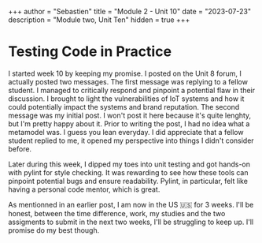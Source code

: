 +++
author = "Sebastien"
title = "Module 2 - Unit 10"
date = "2023-07-23"
description = "Module two, Unit Ten"
hidden = true
+++

# Testing Code in Practice

I started week 10 by keeping my promise. I posted on the Unit 8 forum, I actually posted two messages.
The first message was replying to a fellow student. I managed to critically respond and pinpoint a potential flaw in their discussion.
I brought to light the vulnerabilities of IoT systems and how it could potentially impact the systems and brand reputation.
The second message was my initial post. I won't post it here because it's quite lenghty, but I'm pretty happy about it. Prior to writing the post, I had no idea what a metamodel was. I guess you lean everyday. I did appreciate that a fellow student replied to me, it opened my perspective into things I didn't consider before.

Later during this week, I dipped my toes into unit testing and got hands-on with pylint for style checking. It was rewarding to see how these tools can pinpoint potential bugs and ensure readability. Pylint, in particular, felt like having a personal code mentor, which is great.

As mentionned in an earlier post, I am now in the US 🇺🇸 for 3 weeks. I'll be honest, between the time difference, work, my studies and the two assigments to submit in the next two weeks, I'll be struggling to keep up. I'll promise do my best though.